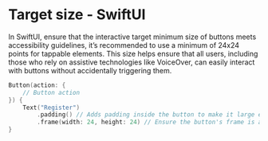 # Target size - SwiftUI

In SwiftUI, ensure that the interactive target minimum size of buttons meets accessibility guidelines, it’s recommended to use a minimum of 24x24 points for tappable elements. This size helps ensure that all users, including those who rely on assistive technologies like VoiceOver, can easily interact with buttons without accidentally triggering them.

```swift
Button(action: {
    // Button action
}) {
    Text("Register")
        .padding() // Adds padding inside the button to make it large enough
        .frame(width: 24, height: 24) // Ensure the button's frame is at least 24x24 points
}

```

